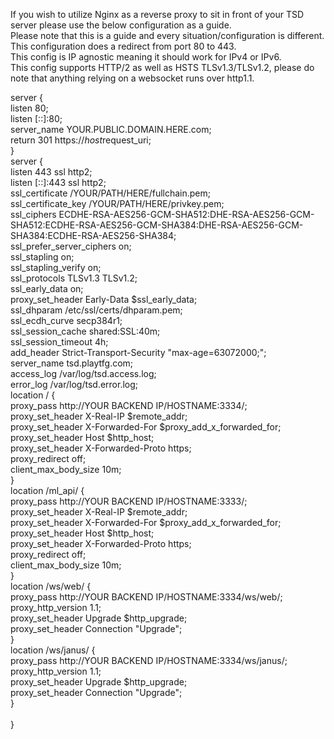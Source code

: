 If you wish to utilize Nginx as a reverse proxy to sit in front of your TSD server please use the below configuration as a guide.<br>
Please note that this is a guide and every situation/configuration is different. <br>
This configuration does a redirect from port 80 to 443.<br>
This config is IP agnostic meaning it should work for IPv4 or IPv6.<br>
This config supports HTTP/2 as well as HSTS TLSv1.3/TLSv1.2, please do note that anything relying on a websocket runs over http1.1.<br>

server {<br>
  listen 80;<br>
  listen [::]:80;<br>
  server_name YOUR.PUBLIC.DOMAIN.HERE.com;<br>
  return 301 https://$host$request_uri;<br>
}<br>
server {<br>
  listen 443 ssl http2;<br>
  listen [::]:443 ssl http2;<br>
  ssl_certificate /YOUR/PATH/HERE/fullchain.pem;<br>
  ssl_certificate_key /YOUR/PATH/HERE/privkey.pem;<br>
  ssl_ciphers ECDHE-RSA-AES256-GCM-SHA512:DHE-RSA-AES256-GCM-SHA512:ECDHE-RSA-AES256-GCM-SHA384:DHE-RSA-AES256-GCM-SHA384:ECDHE-RSA-AES256-SHA384;<br>
  ssl_prefer_server_ciphers on;<br>
  ssl_stapling on;<br>
  ssl_stapling_verify on;<br>
  ssl_protocols TLSv1.3 TLSv1.2;<br>
  ssl_early_data on;<br>
  proxy_set_header Early-Data $ssl_early_data;<br>
  ssl_dhparam /etc/ssl/certs/dhparam.pem;<br>
  ssl_ecdh_curve secp384r1;<br>
  ssl_session_cache shared:SSL:40m;<br>
  ssl_session_timeout 4h;<br>
  add_header Strict-Transport-Security "max-age=63072000;";<br>
  server_name tsd.playtfg.com;<br>
  access_log /var/log/tsd.access.log;<br>
  error_log /var/log/tsd.error.log;<br>
  location / {<br>
    proxy_pass http://YOUR BACKEND IP/HOSTNAME:3334/;<br>
    proxy_set_header X-Real-IP $remote_addr;<br>
    proxy_set_header X-Forwarded-For $proxy_add_x_forwarded_for;<br>
    proxy_set_header Host $http_host;<br>
    proxy_set_header X-Forwarded-Proto https;<br>
    proxy_redirect off;<br>
    client_max_body_size 10m;<br>
  }<br>
 location /ml_api/ {<br>
    proxy_pass http://YOUR BACKEND IP/HOSTNAME:3333/;<br>
    proxy_set_header X-Real-IP $remote_addr;<br>
    proxy_set_header X-Forwarded-For $proxy_add_x_forwarded_for;<br>
    proxy_set_header Host $http_host;<br>
    proxy_set_header X-Forwarded-Proto https;<br>
    proxy_redirect off;<br>
    client_max_body_size 10m;<br>
  }<br>
 location /ws/web/ {<br>
    proxy_pass http://YOUR BACKEND IP/HOSTNAME:3334/ws/web/;<br>
    proxy_http_version 1.1;<br>
    proxy_set_header Upgrade $http_upgrade;<br>
    proxy_set_header Connection "Upgrade";<br>
  }<br>
 location /ws/janus/ {<br>
    proxy_pass http://YOUR BACKEND IP/HOSTNAME:3334/ws/janus/;<br>
    proxy_http_version 1.1;<br>
    proxy_set_header Upgrade $http_upgrade;<br>
    proxy_set_header Connection "Upgrade";<br>
  }<br>
<br>
}<br>
